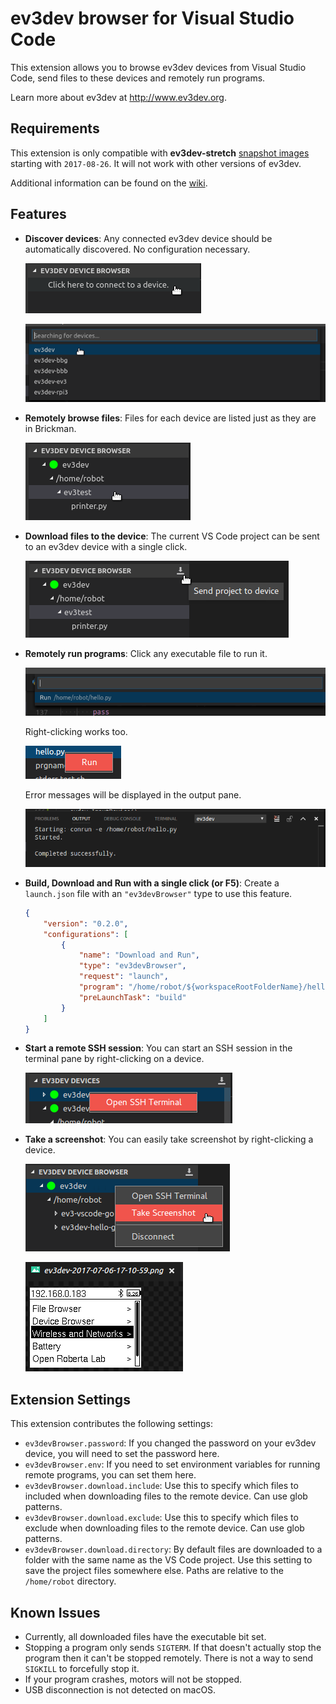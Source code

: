 # ev3dev browser for Visual Studio Code

This extension allows you to browse ev3dev devices from Visual Studio Code, send
files to these devices and remotely run programs.

Learn more about ev3dev at <http://www.ev3dev.org>.


## Requirements

This extension is only compatible with **ev3dev-stretch** [snapshot images] starting
with `2017-08-26`. It will not work with other versions of ev3dev.

Additional information can be found on the [wiki].

[snapshot images]: https://oss.jfrog.org/list/oss-snapshot-local/org/ev3dev/brickstrap/
[wiki]: https://github.com/ev3dev/vscode-ev3dev-browser/wiki


## Features

*   **Discover devices**: Any connected ev3dev device should be automatically discovered.
    No configuration necessary.

    ![Device connect button screenshot](.README/device-connect-tree-item.png)

    ![Device quick-pick screenshot](.README/device-quick-pick.png)

*   **Remotely browse files**: Files for each device are listed just as they are in
    Brickman.

    ![File listing screenshot](.README/file-listing.png)

*   **Download files to the device**: The current VS Code project can be sent to an
    ev3dev device with a single click.

    ![Download button screenshot](.README/download-button.png)

*   **Remotely run programs**: Click any executable file to run it.

    ![Run quick-pick screenshot](.README/run-quick-pick.png)

    Right-clicking works too.

    ![Run context menu screenshot](.README/run-context-menu.png)

    Error messages will be displayed in the output pane.

    ![Output pane screenshot](.README/output-pane.png)

*   **Build, Download and Run with a single click (or F5)**: Create a `launch.json`
    file with an `"ev3devBrowser"` type to use this feature.

    ```json
    {
        "version": "0.2.0",
        "configurations": [
            {
                "name": "Download and Run",
                "type": "ev3devBrowser",
                "request": "launch",
                "program": "/home/robot/${workspaceRootFolderName}/hello",
                "preLaunchTask": "build"
            }
        ]
    }
    ```


*   **Start a remote SSH session**: You can start an SSH session in the terminal pane
    by right-clicking on a device.

    ![Device context menu screenshot](.README/device-context-menu.png)

*   **Take a screenshot**: You can easily take screenshot by right-clicking
    a device.

    ![Device context menu screenshot](.README/device-context-menu-screenshot.png)

    ![Meta screenshot](.README/screenshot.png)


## Extension Settings

This extension contributes the following settings:

*   `ev3devBrowser.password`: If you changed the password on your ev3dev device,
     you will need to set the password here.
*   `ev3devBrowser.env`: If you need to set environment variables for running
    remote programs, you can set them here.
*   `ev3devBrowser.download.include`: Use this to specify which files to
    included when downloading files to the remote device. Can use glob patterns.
*   `ev3devBrowser.download.exclude`: Use this to specify which files to
    exclude when downloading files to the remote device. Can use glob patterns.
*   `ev3devBrowser.download.directory`: By default files are downloaded to
    a folder with the same name as the VS Code project. Use this setting to
    save the project files somewhere else. Paths are relative to the `/home/robot`
    directory.


## Known Issues

*   Currently, all downloaded files have the executable bit set.
*   Stopping a program only sends `SIGTERM`. If that doesn't actually stop the
    program then it can't be stopped remotely. There is not a way to send
    `SIGKILL` to forcefully stop it.
*   If your program crashes, motors will not be stopped.
*   USB disconnection is not detected on macOS.
